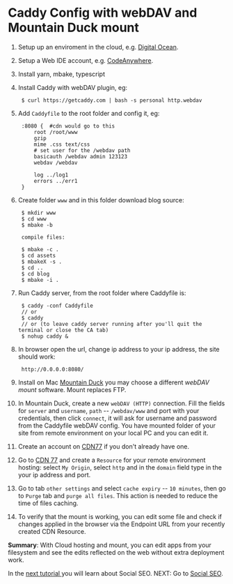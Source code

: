 # Caddy Config with webDAV and Mountain Duck mount

1. Setup up an enviroment in the cloud, e.g. [Digital Ocean](www.digitalocean.com).

1. Setup a Web IDE account, e.g. [CodeAnywhere](https://codeanywhere.com).

1. Install yarn, mbake, typescript

1. Install Caddy with webDAV plugin, eg:

        $ curl https://getcaddy.com | bash -s personal http.webdav

1. Add `Caddyfile` to the root folder and config it, eg:

        :8080 {  #cdn would go to this 
            root /root/www
            gzip
            mime .css text/css
            # set user for the /webdav path
            basicauth /webdav admin 123123 
            webdav /webdav 
            
            log ../log1
            errors ../err1
        }

1. Create folder `www` and in this folder download blog source:

        $ mkdir www
        $ cd www 
        $ mbake -b 

        compile files:

        $ mbake -c .
        $ cd assets
        $ mbakeX -s .
        $ cd ..
        $ cd blog
        $ mbake -i .

1. Run Caddy server, from the root folder where Caddyfile is:
    
        $ caddy -conf Caddyfile 
        // or 
        $ caddy 
        // or (to leave caddy server running after you'll quit the terminal or close the CA tab)
        $ nohup caddy &

1. In browser open the url, change ip address to your ip address, the site should work:

        http://0.0.0.0:8080/

1. Install on Mac [Mountain Duck](https://mountainduck.io) you may choose a different _webDAV mount_ software. Mount replaces FTP.

1. In Mountain Duck, create a new `webDAV (HTTP)` connection. Fill the fields for `server` and `username`, `path` -- `/webdav/www` and port with your credentials, then click `connect`, it will ask for username and password from the Caddyfile webDAV config. You have mounted folder of your site from remote environment on your local PC and you can edit it.

1. Create an account on [CDN77](https://www.cdn77.com/) if you don't already have one.

1. Go to [CDN 77](https://client.cdn77.com) and create a `Resource` for your remote environment hosting: select `My Origin`, select `http` and in the `domain` field type in the your ip address and port.

1. Go to tab `other settings` and select `cache expiry` -- `10 minutes`, then go to `Purge` tab and `purge all files`. This action is needed to reduce the time of files caching.

1. To verify that the mount is working, you can edit some file and check if changes applied in the browser via the Endpoint URL from your recently created CDN Resource.

__Summary__: With Cloud hosting and mount, you can edit apps from your filesystem and see the edits reflected on the web without extra deployment work.


In the [next tutorial ](/seo/) you will learn about Social SEO.
NEXT: Go to [Social SEO](/seo/).
